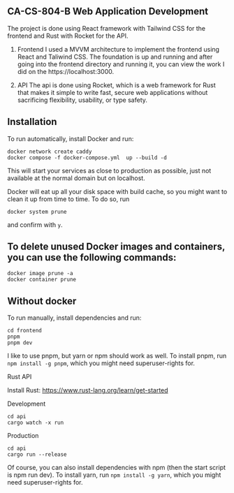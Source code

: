 ## CA-CS-804-B Web Application Development

The project is done using React framework with Tailwind CSS for the frontend and Rust with Rocket for the API.

1. Frontend
I used a MVVM architecture to implement the frontend using React and Taliwind CSS. The foundation is up and running and after going into the frontend directory and running it, you can view the work I did on the https://localhost:3000.

2. API
The api is done using Rocket, which is a web framework for Rust that makes it simple to write fast, secure web applications without sacrificing flexibility, usability, or type safety.



## Installation

To run automatically, install Docker and run:

```
docker network create caddy
docker compose -f docker-compose.yml  up --build -d
```

This will start your services as close to production as possible, just not available at the normal domain but on localhost.

Docker will eat up all your disk space with build cache, so you might want to clean it up from time to time. To do so, run 
```
docker system prune
``` 
and confirm with `y`.


## To delete unused Docker images and containers, you can use the following commands:

```
docker image prune -a
docker container prune
```

## Without docker
To run manually, install dependencies and run:

```
cd frontend
pnpm
pnpm dev
```

I like to use pnpm, but yarn or npm should work as well. To install pnpm, run `npm install -g pnpm`, which you might need superuser-rights for.

Rust API

Install Rust: https://www.rust-lang.org/learn/get-started

Development

```
cd api
cargo watch -x run
```

Production

```
cd api
cargo run --release
```

Of course, you can also install dependencies with npm (then the start script is npm run dev). To install yarn, run `npm install -g yarn`, which you might need superuser-rights for.